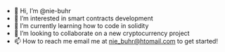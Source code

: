 - 👋 Hi, I’m @nie-buhr
- 👀 I’m interested in smart contracts development
- 🌱 I’m currently learning how to code in solidity
- 💞️ I’m looking to collaborate on a new cryptocurrency project
- 📫 How to reach me email me at nie_buhr@htomail.com to get started!

<!---
nie-buhr/nie-buhr is a ✨ special ✨ repository because its `README.md` (this file) appears on your GitHub profile.
You can click the Preview link to take a look at your changes.
--->
